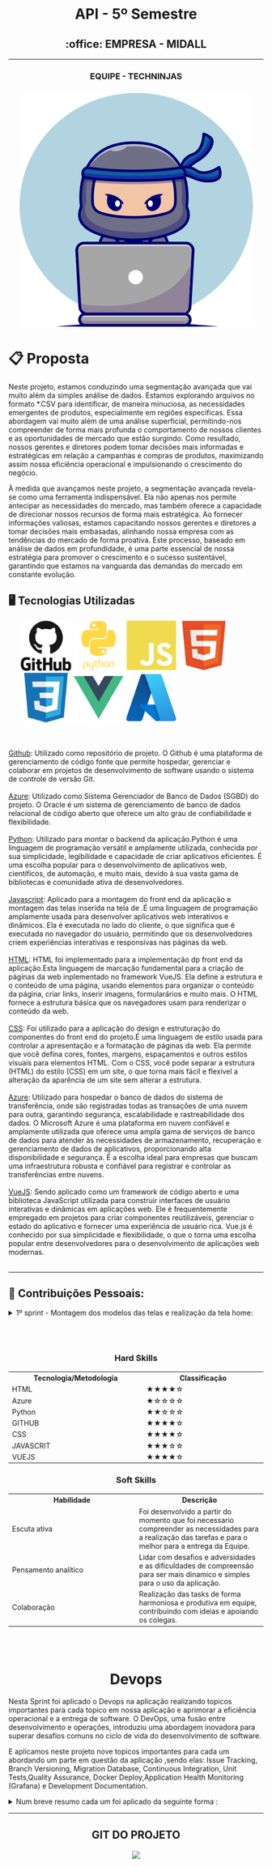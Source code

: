 <h1 align="center"> API - 5º Semestre</h1>
<h2 align="center">:office: EMPRESA - MIDALL </h2>


----------------------------------------------------------------------------------------------------------------------------------------------------------------------------------
<h3 align="center"> 
 EQUIPE - TECHNINJAS
<h3 align="center"> 

![logo_projeto](https://github.com/Orlandi-a11/PortifolioFatecApi/blob/main/IMG/logo-techNinjass.png)



# :clipboard: Proposta
Neste projeto, estamos conduzindo uma segmentação avançada que vai muito além da simples análise de dados. Estamos explorando arquivos no formato *.CSV para identificar, de maneira minuciosa, as necessidades emergentes de produtos, especialmente em regiões específicas. Essa abordagem vai muito além de uma análise superficial, permitindo-nos compreender de forma mais profunda o comportamento de nossos clientes e as oportunidades de mercado que estão surgindo. Como resultado, nossos gerentes e diretores podem tomar decisões mais informadas e estratégicas em relação a campanhas e compras de produtos, maximizando assim nossa eficiência operacional e impulsionando o crescimento do negócio.

À medida que avançamos neste projeto, a segmentação avançada revela-se como uma ferramenta indispensável. Ela não apenas nos permite antecipar as necessidades do mercado, mas também oferece a capacidade de direcionar nossos recursos de forma mais estratégica. Ao fornecer informações valiosas, estamos capacitando nossos gerentes e diretores a tomar decisões mais embasadas, alinhando nossa empresa com as tendências do mercado de forma proativa. Este processo, baseado em análise de dados em profundidade, é uma parte essencial de nossa estratégia para promover o crescimento e o sucesso sustentável, garantindo que estamos na vanguarda das demandas do mercado em constante evolução.

## :desktop_computer: Tecnologias Utilizadas
<ul>
<img src="https://raw.githubusercontent.com/devicons/devicon/1119b9f84c0290e0f0b38982099a2bd027a48bf1/icons/github/github-original-wordmark.svg" width="100"    height="100" />	
<img src="https://raw.githubusercontent.com/devicons/devicon/1119b9f84c0290e0f0b38982099a2bd027a48bf1/icons/python/python-plain-wordmark.svg" width="100" height="100" />
<img src="https://raw.githubusercontent.com/devicons/devicon/master/icons/javascript/javascript-plain.svg" width="100" height="100" />
<img src="https://raw.githubusercontent.com/devicons/devicon/master/icons/html5/html5-original.svg" width="100" height="100" />
<img src="https://raw.githubusercontent.com/devicons/devicon/master/icons/css3/css3-original.svg" width="100" height="100" />
<img src="https://raw.githubusercontent.com/devicons/devicon/master/icons/vuejs/vuejs-original.svg" width="100" height="100" />
<img src="https://raw.githubusercontent.com/devicons/devicon/master/icons/azure/azure-original.svg" width="100" height="100" />

</ul>
 <br></br>
 <a href="https://github.com">Github</a>: Utilizado como repositório de projeto. O Github é uma plataforma de gerenciamento de código fonte que permite hospedar, gerenciar e colaborar em projetos de desenvolvimento de software usando o sistema de controle de versão Git.
<br></br>
<a href="https://www.oracle.com/br/">Azure</a>: Utilizado como Sistema Gerenciador de Banco de Dados (SGBD) do projeto. O Oracle  é um sistema de gerenciamento de banco de dados relacional de código aberto que oferece um alto grau de confiabilidade e flexibilidade.
<br></br>
<a href="https://www.python.org">Python</a>: Utilizado para montar o backend da aplicação.Python é uma linguagem de programação versátil e amplamente utilizada, conhecida por sua simplicidade, legibilidade e capacidade de criar aplicativos eficientes. É uma escolha popular para o desenvolvimento de aplicativos web, científicos, de automação, e muito mais, devido à sua vasta gama de bibliotecas e comunidade ativa de desenvolvedores.
<br></br>
<a href="https://developer.mozilla.org/en-US/docs/Web/JavaScript">Javascript</a>: Aplicado para a montagem do front end da aplicação e montagem das telas inserida na tela de .É uma linguagem de programação amplamente usada para desenvolver aplicativos web interativos e dinâmicos. Ela é executada no lado do cliente, o que significa que é executada no navegador do usuário, permitindo que os desenvolvedores criem experiências interativas e responsivas nas páginas da web.
<br></br>
<a href="https://developer.mozilla.org/en-US/docs/Web/HTML">HTML</a>: HTML foi implementado para a implementação dp front end da aplicação.Esta linguagem de marcação fundamental para a criação de páginas da web inplementado no framework VueJS. Ela define a estrutura e o conteúdo de uma página, usando elementos para organizar o conteúdo da página, criar links, inserir imagens, formularários e muito mais. O HTML fornece a estrutura básica que os navegadores usam para renderizar o conteúdo da web.
<br></br>
<a href="https://developer.mozilla.org/en-US/docs/Web/CSS">CSS</a>: Foi utilizado para a aplicação do design e estruturação do componentes do front end do projeto.É uma linguagem de estilo usada para controlar a apresentação e a formatação de páginas da web. Ela permite que você defina cores, fontes, margens, espaçamentos e outros estilos visuais para elementos HTML. Com o CSS, você pode separar a estrutura (HTML) do estilo (CSS) em um site, o que torna mais fácil e flexível a alteração da aparência de um site sem alterar a estrutura. 
<br></br>
<a href="https://azure.microsoft.com">Azure</a>: Utilizado para hospedar o banco de dados do sistema de transferência, onde são registradas todas as transações de uma nuvem para outra, garantindo segurança, escalabilidade e rastreabilidade dos dados. O Microsoft Azure é uma plataforma em nuvem confiável e amplamente utilizada que oferece uma ampla gama de serviços de banco de dados para atender às necessidades de armazenamento, recuperação e gerenciamento de dados de aplicativos, proporcionando alta disponibilidade e segurança. É a escolha ideal para empresas que buscam uma infraestrutura robusta e confiável para registrar e controlar as transferências entre nuvens.
<br></br>
<a href="https://vuejs.org">VueJS</a>: Sendo aplicado como um framework de código aberto e uma biblioteca JavaScript utilizada para construir interfaces de usuário interativas e dinâmicas em aplicações web. Ele é frequentemente empregado em projetos para criar componentes reutilizáveis, gerenciar o estado do aplicativo e fornecer uma experiência de usuário rica. Vue.js é conhecido por sua simplicidade e flexibilidade, o que o torna uma escolha popular entre desenvolvedores para o desenvolvimento de aplicações web modernas.
<br></br>

-------------------------------------------------------------------------------------------------------------------------------------------------------------

 ## :dart: Contribuições Pessoais: 


<details>
<summary> 1º sprint - Montagem dos modelos das telas e realização da tela home: </summary>
  
- Tarefa de montagem das telas realizada no figma e inicio do projeto com a tela home no vue.js;

2° Sprint - Criação da tela de configuração do google drive para a azure:
- Realizada a criação das telas visual para conectar a nuvem do driver para realização da transferencia da azure;

3° Sprint - Ajuste na tela de configuração e inserção do modal :
- Ajuste da tela de configuração do projeto e inserção do modal na tela de configuração da azure e drive;

4° Sprint - Ajuste da tela de parametro de tempo:
- E como sprint final realizei os ajustes de tempo e minuto para a transferencia de dados do projeto;

</details>

  
</details>


<br></br>

<h3 align="center"> Hard Skills </h3>
  <table align="center">
    <tr>
      <th width="300px">Tecnologia/Metodologia</th>
      <th width="300px">Classificação</th>
    </tr>
    <tr>
      <td>HTML</td>
      <td>★★★★☆</td>
    </tr>
    <tr>
      <td>Azure</td>
      <td>★☆☆☆☆</td>
    </tr>	
    <tr>
      <td>Python</td>
      <td>★★☆☆☆</td>
    </tr>
    <tr>
      <td>GITHUB</td>
      <td>★★★★☆</td>
    </tr>
     <tr>
      <td>CSS</td>
      <td>★★★★☆</td>
    </tr>
      <tr>
      <td>JAVASCRIT</td>
      <td>★★★☆☆</td>
    </tr>
 <tr>
      <td>VUEJS</td>
      <td>★★★★☆</td>
    </tr>


  </table>

 <h3 align="center">Soft Skills</h3>
  <table align="center">
    <tr>
      <th width="300px">Habilidade</th>
      <th width="300px">Descrição</th>
    </tr>
    <tr>
      <td>Escuta ativa</td>
      <td>Foi desenvolvido a partir do momento que foi necessario compreender as necessidades para a realização das tarefas e para o melhor para a entrega da Equipe.</td>
    </tr>
    <tr>
      <td>Pensamento analítico</td>
      <td>Lidar com desafios e adversidades e as dificuldades de compreensão para ser mais dinamico e simples para o uso da aplicação.</td>
    </tr>
    <tr>
      <td>Colaboração</td>
      <td>Realização das tasks de forma harmoniosa e produtiva em equipe, contribuindo com ideias e apoiando os colegas.</td>
  </table>


<br></br>
<h1 align="center"> Devops</h1>

Nesta Sprint foi aplicado o Devops na aplicação realizando topicos importantes para cada topico em nossa aplicação e aprimorar a eficiência operacional e a entrega de software. O DevOps, uma fusão entre desenvolvimento e operações, introduziu uma abordagem inovadora para superar desafios comuns no ciclo de vida do desenvolvimento de software.

E aplicamos neste projeto nove topicos importantes para cada um abordando um parte em questão da aplicação ,sendo elas: Issue Tracking, Branch Versioning, Migration Database, Continuous Integration, Unit Tests,Quality Assurance, Docker Deploy,Application Health Monitoring (Grafana) e Development Documentation.

<details>
<summary>Num breve resumo cada um foi aplicado da seguinte forma : </summary>
<br></br>
Issue:  Em conformidade com a política de "Rastreamento de Problemas" com rastreamento bidirecional, os desenvolvedores são obrigados a aplicar essa regra a todas as confirmações feitas no projeto. O Rastreamento de Problemas, um processo vital no desenvolvimento de software, envolve gravação, gerenciamento e rastreamento de vários problemas, como bugs, solicitações de recursos, aprimoramentos e tarefas.
<br></br>
Branch Version: GitHub simplifica o gerenciamento de versões em projetos. A branch principal, estável e testada, só aceita merges da branch de desenvolvimento após revisão por duas pessoas. A branch de desenvolvimento, criada da principal, recebe features que, após desenvolvimento e revisão, são mergeadas de volta na principal. As branches de funcionalidade, criadas da de desenvolvimento, focam em uma única feature, sendo mergeadas após revisão. Essa organização eficiente e práticas de revisão garantem código de alta qualidade e evitam conflitos. Utilizo essa abordagem no GitHub para manter meu portfólio de projetos organizado e colaborativo.
<br></br>
Migration Database: A migração de dados em bancos de dados é um processo vital no desenvolvimento de software. Essa prática envolve transferir dados entre diferentes estruturas, garantindo integridade e consistência. A documentação é essencial para o sucesso da migração, abrangendo estratégias, mapeamento de dados, regras de validação e processos de extração e carregamento. Testes rigorosos e um plano de reversão em caso de falhas são fundamentais. A documentação também cobre o tratamento de erros, considerações de segurança e conformidade. Após a migração, são necessárias tarefas adicionais, como atualizações de conexões e notificação das partes interessadas.
<br></br>
Continuos Integrations (CI): A prática de integração contínua envolve automatizar a fusão de alterações de código de vários contribuidores em um único projeto de software, sendo uma prática fundamental em DevOps. Utilizamos o GitHub Actions para configurar nossos fluxos de CI (Integração Contínua), criando workflows distintos para o front-end e o back-end. O workflow "Python application" é acionado por eventos de push e pull requests em qualquer branch, executando em um sistema operacional Ubuntu. As etapas do job incluem verificar o código-fonte, configurar o ambiente Python, instalar dependências, realizar linting com flake8, ordenar imports com isort e, idealmente, executar testes com pytest. Essas configurações garantem a qualidade e correção da aplicação Python durante o processo de CI, melhorando a confiabilidade e estabilidade do software desenvolvido.
<br></br>
Unit Test: O teste unitário é uma prática que se concentra em testar unidades individuais de código isoladamente, como funções ou classes. No projeto, utilizamos o GitHub Actions para configurar dois fluxos de Integração Contínua (CI) no front-end e back-end, garantindo a validação prévia antes da fusão de código. As configurações incluem a organização de arquivos de teste, uso do pytest, bibliotecas como unittest.mock, e marcação de testes com marcadores específicos. Os casos de teste abrangem diversos cenários para verificar a correta execução do código e o tratamento adequado de situações especiais. A estrutura de classe de teste, uso de fixtures e mocks, além da simulação de comportamentos específicos, são essenciais para assegurar a qualidade do código durante o processo de CI.
<br></br>
Quality Assurance(Q&A): Nesta parte do projeto analisamos possíveis vulnerabilidades e erros, seguindo a política de rastreamento bidirecional. Os desenvolvedores devem aplicar essas diretrizes em todos os commits no projeto. A Garantia de Qualidade, traduzida como "Quality Assurance" (QA), refere-se a uma função que assegura a qualidade no desenvolvimento de produtos ou serviços, verificando o cumprimento de critérios específicos ao longo dos processos operacionais.Para realizar essa análise, utilizamos a ferramenta SonarCloud, um serviço em nuvem integrado aos repositórios de código no GitHub. O SonarCloud identifica bugs, "code smells" (indicações de possíveis problemas no código) e vulnerabilidades, apresentando os resultados em um painel. Esse painel permite a ordenação e filtragem dos resultados, proporcionando uma visão clara do estado e qualidade do código.
<br></br>
Docker Deploy: Deploy é tornar a aplicação disponível, e o Docker facilita esse processo usando containers. Com ele, cria-se imagens que incluem tudo necessário, como dependências. O Docker Compose constrói e configura múltiplos containers simultaneamente através de um arquivo de configuração. Pode ser usado em diversos ambientes, e variáveis de ambiente, como FLASKR_BACK_DEV_DIR, são configuradas em arquivos como o .env. O DockerFile é um arquivo de configuração para instruções na criação de containers, permitindo download de arquivos, instalação de pacotes, entre outros. O DockerIgnore exclui diretórios ou arquivos desnecessários no contexto de construção.
<br></br>
Application Health Monitoring (Grafana): O Grafana, plataforma de código aberto, é utilizado para visualização, monitoramento e análise de dados. Ele cria dashboards personalizáveis conectando-se a diversas fontes, como Azure e Microsoft SQL Server. No Azure, o Grafana acessa métricas relevantes, enquanto no SQL Server coleta informações sobre a saúde da aplicação, como uso de CPU e memória. Essa integração com o Azure oferece benefícios em escalabilidade, segurança e confiabilidade. O Grafana, ao consumir dados dessas fontes, fornece dashboards personalizados em tempo real, permitindo monitorar métricas vitais e otimizar o desempenho da aplicação. Essa combinação de Grafana, Azure e SQL Server proporciona uma solução completa para monitorar e aprimorar a saúde da aplicação, possibilitando análise de dados em tempo real e tomadas de decisão eficazes
<br></br>
Development Documentation: 
Durante o processo de desenvolvimento, seguimos diretrizes para garantir implementações de qualidade no projeto, detalhadas na montangem de nossa "Wiki". Inicialmente, definimos "Issues" e as desdobramos em tarefas, seguindo o padrão GitFlow para implementar as funcionalidades. Após a entrega, o processo de CI, testes e QA é realizado.
</summary>
</details>

----------------------------------------------------------------------------------------------------------------------------------------------------------------------------------

<h2 align="center"> GIT DO PROJETO</h2>

<h5 align="center"><a href="https://github.com/TechNinjass"><img src="https://img.shields.io/badge/GitHub-Repositório Projeto-181717?style=for-the-badge&logo=github"></a>
</h5>



